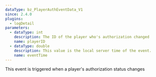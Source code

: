 ```yaml
---
dataType: bz_PlayerAuthEventData_V1
since: 2.4.0
plugins:
  - logDetail
parameters:
  - dataType: int
    description: The ID of the player who's authorization changed
    name: playerID
  - dataType: double
    description: This value is the local server time of the event.
    name: eventTime
---
```


This event is triggered when a player's authorization status changes
